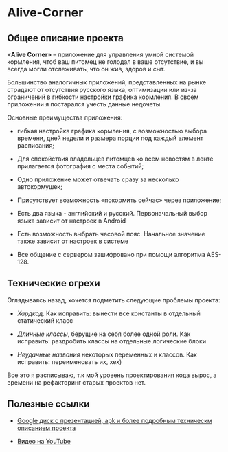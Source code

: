 # Alive-Corner

## Общее описание проекта

**«Alive Corner»** – приложение для управления умной системой кормления, чтоб ваш питомец не голодал в ваше отсутствие, и вы всегда могли отслеживать, что он жив, здоров и сыт.

Большинство аналогичных приложений, представленных на рынке страдают от отсутствия русского языка, оптимизации или из-за ограничений в гибкости настройки графика кормления. В своем приложении я постарался учесть данные недочеты. 

Основные преимущества приложения:
- гибкая настройка графика кормления, с возможностью выбора времени, дней недели и размера порции под каждый элемент расписания;
  
- Для спокойствия владельцев питомцев ко всем новостям в ленте прилагается фотография с места событий;
  
- Одно приложение может отвечать сразу за несколько автокормушек;
  
- Присутствует возможность «покормить сейчас» через приложение;
  
- Есть два языка - английский и русский. Первоначальный выбор языка зависит от настроек в Android
  
- Есть возможность выбрать часовой пояс. Начальное значение также зависит от настроек в системе
  
- Все общение с сервером зашифровано при помощи алгоритма AES-128.

## Технические огрехи
Оглядываясь назад, хочется подметить следующие проблемы проекта:
- *Хардкод*. Как исправить: вынести все константы в отдельный статический класс
  
- *Длинные классы*, берущие на себя более одной роли. Как исправить: раздробить классы на отдельные логические блоки
  
- *Неудачные названия* некоторых переменных и классов. Как исправить: переименовать их, хех)

Все это я расписываю, т.к мой уровень проектирования кода вырос, а времени на рефакторинг старых проектов нет. 


## Полезные ссылки
- [Google диск с презентацией, apk и более подробным техническм описанием проекта](https://drive.google.com/drive/folders/1E7BK6E-fxWHqnMY-ePl0PLqZBao8J9X1?usp=sharing)
  
- [Видео на YouTube](https://www.youtube.com/watch?v=K4ss20Cq2QI)